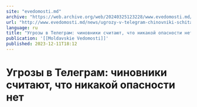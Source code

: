 ```yaml
---
site: "evedomosti.md"
archive: "https://web.archive.org/web/20240325123228/www.evedomosti.md/news/ugrozy-v-telegram-chinovniki-schitayut-chto-nikakoj-opasnost"
url: "http://www.evedomosti.md/news/ugrozy-v-telegram-chinovniki-schitayut-chto-nikakoj-opasnost"
language: ru
title: "Угрозы в Телеграм: чиновники считают, что никакой опасности нет"
publication: '[[Moldavskie Vedomosti]]'
published: 2023-12-11T18:12
---
```


# Угрозы в Телеграм: чиновники считают, что никакой опасности нет

